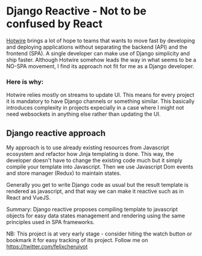 # Django Reactive - Not to be confused by React

[Hotwire](https://hotwire.dev/) brings a lot of hope to teams that wants to move fast by developing and deploying applications without separating the backend (API) and the frontend (SPA). A single developer can make use of Django simplicity and ship faster. Although Hotwire somehow leads the way in what seems to be a NO-SPA movement, I find its approach not fit for me as a Django developer. 

### Here is why:

Hotwire relies mostly on streams to update UI. This means for every project it is mandatory to have Django channels or something similar. This basically introduces complexity in projects expecially in a case where I might not need websockets in anything else rather than updating the UI.

## Django reactive approach

My approach is to use already existing resources from Javascript ecosystem and refactor how Jinja templating is done. This way, the developer doesn't have to change the existing code much but it simply compile your template into Javascript. Then we use Javascript Dom events and store manager (Redux) to maintain states.

Generally you get to write Django code as usual but the result template is rendered as javascript, and that way we can make it reactive such as in React and VueJS.

Summary: Django reactive proposes compiling template to javascript objects for easy data states management and rendering using the same principles used in SPA frameworks.

NB: This project is at very early stage - consider hiting the watch button or bookmark it for easy tracking of its project. Follow me on https://twitter.com/felixcheruiyot
